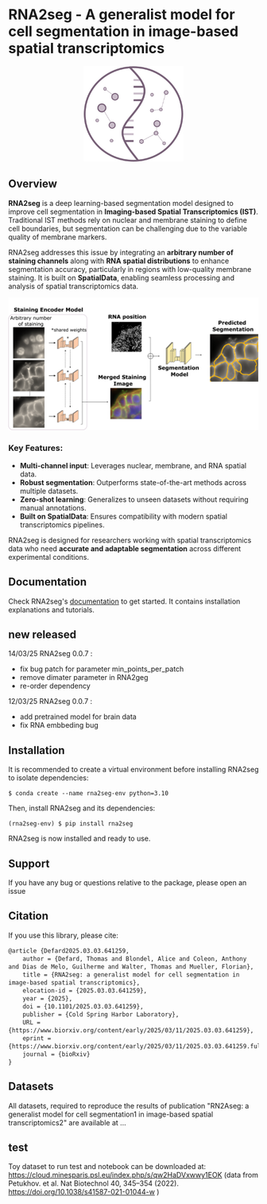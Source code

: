 # RNA2seg - A generalist model for cell segmentation in image-based spatial transcriptomics

<p align="center">
    <img src="./img/logo.png" width="200"/>
</p>

## Overview

**RNA2seg** is a deep learning-based segmentation model designed to improve cell segmentation in **Imaging-based Spatial Transcriptomics (IST)**. Traditional IST methods rely on nuclear and membrane staining to define cell boundaries, but segmentation can be challenging due to the variable quality of membrane markers.  

RNA2seg addresses this issue by integrating an **arbitrary number of staining channels** along with **RNA spatial distributions** to enhance segmentation accuracy, particularly in regions with low-quality membrane staining. It is built on **SpatialData**, enabling seamless processing and analysis of spatial transcriptomics data.  

![overview](./img/overview.png)

### **Key Features:**  
- **Multi-channel input**: Leverages nuclear, membrane, and RNA spatial data.  
- **Robust segmentation**: Outperforms state-of-the-art methods across multiple datasets.  
- **Zero-shot learning**: Generalizes to unseen datasets without requiring manual annotations.  
- **Built on SpatialData**: Ensures compatibility with modern spatial transcriptomics pipelines.  

RNA2seg is designed for researchers working with spatial transcriptomics data who need **accurate and adaptable segmentation** across different experimental conditions.


## Documentation

Check RNA2seg's [documentation](https://rna2seg.readthedocs.io/en/latest/) to get started. It contains installation explanations and tutorials.

## new released 

14/03/25 RNA2seg 0.0.7 :
 - fix bug patch for parameter min_points_per_patch
 - remove dimater parameter in RNA2geg
 - re-order dependency

12/03/25 RNA2seg 0.0.7 :
 - add pretrained model for brain data
 - fix RNA embbeding bug


## Installation

It is recommended to create a virtual environment before installing RNA2seg to isolate dependencies:  

```
$ conda create --name rna2seg-env python=3.10
```
Then, install RNA2seg and its dependencies:  

```
(rna2seg-env) $ pip install rna2seg
```

RNA2seg is now installed and ready to use. 

## Support

If you have any bug or questions relative to the package, please open an issue 

## Citation

If you use this library, please cite:

```
@article {Defard2025.03.03.641259,
	author = {Defard, Thomas and Blondel, Alice and Coleon, Anthony and Dias de Melo, Guilherme and Walter, Thomas and Mueller, Florian},
	title = {RNA2seg: a generalist model for cell segmentation in image-based spatial transcriptomics},
	elocation-id = {2025.03.03.641259},
	year = {2025},
	doi = {10.1101/2025.03.03.641259},
	publisher = {Cold Spring Harbor Laboratory},
	URL = {https://www.biorxiv.org/content/early/2025/03/11/2025.03.03.641259},
	eprint = {https://www.biorxiv.org/content/early/2025/03/11/2025.03.03.641259.full.pdf},
	journal = {bioRxiv}
}
```

## Datasets

All datasets, required to reproduce the results of publication "RN2Aseg: a generalist model for cell segmentation1
in image-based spatial transcriptomics2" are available at ...


## test


Toy dataset to run test and notebook can be downloaded at: https://cloud.minesparis.psl.eu/index.php/s/qw2HaDVxwwy1EOK
(data from Petukhov. et al. Nat Biotechnol 40, 345–354 (2022). https://doi.org/10.1038/s41587-021-01044-w )

